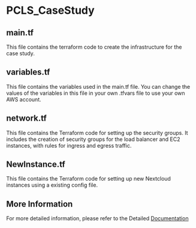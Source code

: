 # PCLS_CaseStudy

## main.tf 
This file contains the terraform code to create the infrastructure for the case study.


## variables.tf
This file contains the variables used in the main.tf file.
You can change the values of the variables in this file in your own .tfvars file to use your own AWS account.


## network.tf
This file contains the Terraform code for setting up the security groups. It includes the creation of security groups for the load balancer and EC2 instances, with rules for ingress and egress traffic.

## NewInstance.tf
This file contains the Terraform code for setting up new Nextcloud instances using a existing config file.

## More Information
For more detailed information, please refer to the Detailed [Documentation](PCLS-HS23.pdf)